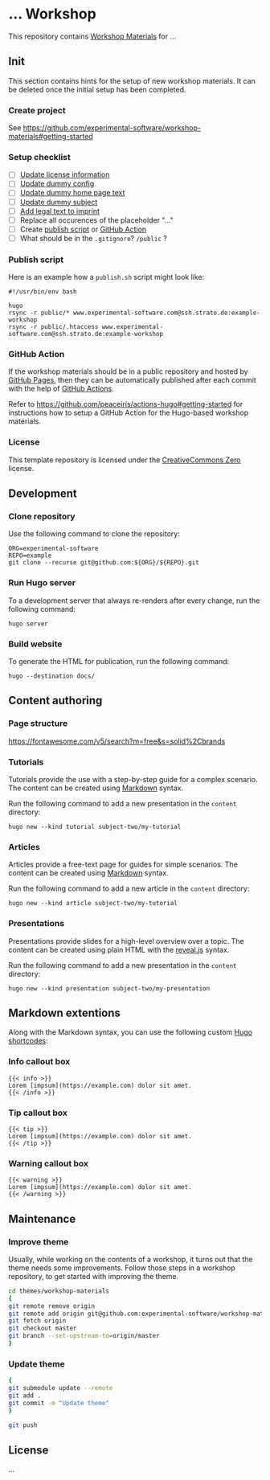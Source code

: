 # ... Workshop

This repository contains [Workshop Materials](https://github.com/experimental-software/workshop-materials) for ...

## Init

This section contains hints for the setup of new workshop materials.
It can be deleted once the initial setup has been completed.

### Create project

See https://github.com/experimental-software/workshop-materials#getting-started

### Setup checklist

- [ ] [Update license information](README.md#license)
- [ ] [Update dummy config](config.toml)
- [ ] [Update dummy home page text](content/_index.md)
- [ ] [Update dummy subject](content/subject-one)
- [ ] [Add legal text to imprint](content/imprint.html)
- [ ] Replace all occurences of the placeholder "..."
- [ ] Create [publish script](#publish-script) or [GitHub Action](#github-action)
- [ ] What should be in the `.gitignore`? `/public` ?

### Publish script

Here is an example how a `publish.sh` script might look like:

```
#!/usr/bin/env bash

hugo
rsync -r public/* www.experimental-software.com@ssh.strato.de:example-workshop
rsync -r public/.htaccess www.experimental-software.com@ssh.strato.de:example-workshop
```

### GitHub Action

If the workshop materials should be in a public repository and hosted by [GitHub Pages](https://pages.github.com/), then they can be automatically published after each commit with the help of [GitHub Actions](https://docs.github.com/en/actions).

Refer to https://github.com/peaceiris/actions-hugo#getting-started for instructions how to setup a GitHub Action for the Hugo-based workshop materials.

### License

This template repository is licensed under the [CreativeCommons Zero](https://creativecommons.org/share-your-work/public-domain/cc0/) license.

## Development

### Clone repository

Use the following command to clone the repository:

```
ORG=experimental-software
REPO=example
git clone --recurse git@github.com:${ORG}/${REPO}.git
```

### Run Hugo server

To a development server that always re-renders after every change, run the following command:

```
hugo server
```

### Build website

To generate the HTML for publication, run the following command:

```
hugo --destination docs/
```

## Content authoring

### Page structure

https://fontawesome.com/v5/search?m=free&s=solid%2Cbrands

### Tutorials

Tutorials provide the use with a step-by-step guide for a complex scenario. The content can be created using [Markdown](https://daringfireball.net/projects/markdown/) syntax.

Run the following command to add a new presentation in the `content` directory:

```
hugo new --kind tutorial subject-two/my-tutorial
```

### Articles

Articles provide a free-text page for guides for simple scenarios. The content can be created using [Markdown](https://daringfireball.net/projects/markdown/) syntax.

Run the following command to add a new article in the `content` directory:

```
hugo new --kind article subject-two/my-tutorial
```

### Presentations

Presentations provide slides for a high-level overview over a topic. The content can be created using plain HTML with the [reveal.js](https://revealjs.com/) syntax.

Run the following command to add a new presentation in the `content` directory:

```
hugo new --kind presentation subject-two/my-presentation
```

## Markdown extentions

Along with the Markdown syntax, you can use the following custom [Hugo shortcodes](https://gohugo.io/content-management/shortcodes):

### Info callout box

```
{{< info >}}
Lorem [impsum](https://example.com) dolor sit amet.
{{< /info >}}
```

### Tip callout box

```
{{< tip >}}
Lorem [impsum](https://example.com) dolor sit amet.
{{< /tip >}}
```

### Warning callout box

```
{{< warning >}}
Lorem [impsum](https://example.com) dolor sit amet.
{{< /warning >}}
```

## Maintenance

### Improve theme

Usually, while working on the contents of a workshop, it turns out that the theme needs some improvements. Follow those steps in a workshop repository, to get started with improving the theme.

```bash
cd themes/workshop-materials
{
git remote remove origin
git remote add origin git@github.com:experimental-software/workshop-materials.git
git fetch origin
git checkout master
git branch --set-upstream-to=origin/master
}
```

### Update theme

```bash
{
git submodule update --remote
git add .
git commit -m "Update theme"
}

git push 
```

## License

...
